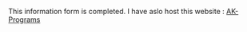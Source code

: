 This information form is completed. I have aslo host this website : <a href="https://ak-information-form.netlify.app/">AK-Programs</a>
